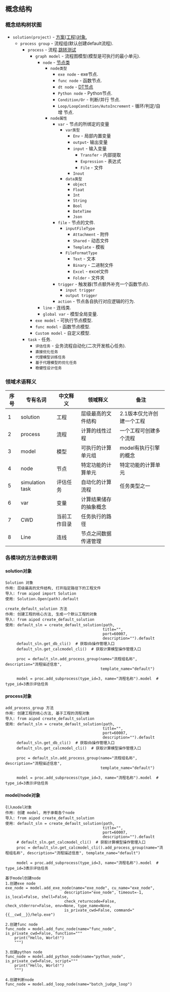 ## 概念结构
### 概念结构树状图
* `solution(project)` - [方案(工程)对象.](#_4)
    * `process group` - 流程组(默认创建default流程).
        * `process` - 流程.[跳转测试](#_3)
            * `graph model` - 流程图模型(模型是可执行的最小单元).
                * `node` - [节点类](http://localhost:8000/%E9%99%84%E5%BD%95/#doe)
                    * `node类型`
                        * `exe node` - exe节点.
                        * `func node` - 函数节点.
                        * `dt node` - [DT节点](http://127.0.0.1:8000/%E9%99%84%E5%BD%95/#getdoe_2)
                        * `Python node` - Python节点.
                        * `Condition/Or` - 判断/并行 节点.
                        * `Loop/LoopCondition/AutoIncrement` - 循环/判定/自增 节点.
                    * `node属性`
                        * `var` - 节点的所绑定的变量
                            * `var类型`
                                * `Env` - 局部内置变量
                                * `output`- 输出变量
                                * `input` - 输入变量
                                    * `Transfer` - 内部提取
                                    * `Expression` - 表达式
                                    * `File` - 文件
                                * `Inout`
                            * `data类型`
                                * `object`
                                * `Float`
                                * `Int`
                                * `String`
                                * `Bool`
                                * `DateTime`
                                * `Json`
                        * `file` - 节点的文件.
                            * `inputFileType`
                                * `Attachment` - 附件
                                * `Shared` - 动态文件
                                * `Template` - 模板
                            * `FileFormatType`
                                * `Text` - 文本
                                * `Binary` - 二进制文件
                                * `Excel` - excel文件
                                * `Folder` - 文件夹
                        * `trigger` - 触发器(节点额外补充一个函数节点).
                            * `input trigger`
                            * `output trigger`
                        * `action` - 节点各自执行对应逻辑的行为.
                * `line` - 连线类.
                * `global var` - 模型全局变量.
            * `exe model` - 可执行节点模型.
            * `func model` - 函数节点模型.
            * `Custom model` - 自定义模型.
        * `task` - 任务.
            * `评估任务` - 业务流程自动化(二次开发核心任务).
            * `直接优化任务`
            * `代理模型训练任务`
            * `基于代理模型的优化任务`
            * `稳健性设计任务`
  
### 领域术语释义
| 序号 | 专有名词 |中文释义|  领域释义 | 备注 |
| ------------ | ------------- | ------------ | ------------ | ------------ |
| 1 |solution|工程|层级最高的文件结构|2.1版本仅允许创建一个工程 |
| 2 |process|流程|计算的线性过程|一个工程可创建多个流程|
| 3 |model|模型|可执行的计算单元组|model有执行引擎的概念|
| 4 |node|节点|特定功能的计算单元|特定功能的计算单元 |
| 5 |simulation task|评估任务|自动化的计算流程|任务类型之一|
| 6 |var|变量|计算结果储存的抽象概念|
| 7 |CWD|当前工作目录|任务执行的路径|
| 8 |Line|连线|节点之间数据传递管理|

### 各模块的方法参数说明
#### solution对象
    Solution 对象
    作用: 层级最高的文件结构, 打开指定路径下的工程文件
    导入: from aipod import Solution
    使用: Solution.Open(path).default

    create_default_solution 方法
    作用: 创建工程的核心方法, 生成一个默认工程的对象
    导入: from aipod create_default_solution
    使用: default_sln = create_default_solution(path,
                                               title="",
                                               port=60007,
                                               description="").default
         default_sln.get_db_cli()  # 获取db操作管理入口
         default_sln.get_calcmodel_cli()  # 获取计算模型操作管理入口
         
         proc = default_sln.add_process_group(name="流程组名称", description="流程描述信息",
                                              template_name="default")
         
         model = proc.add_subprocess(type_id=3, name="流程名称").model  # type_id=3表示评估任务
         
#### process对象
    add_process_group 方法
    作用: 创建工程的核心方法, 基于工程的流程对象
    导入: from aipod create_default_solution
    使用: default_sln = create_default_solution(path,
                                               title="",
                                               port=60007,
                                               description="").default
         default_sln.get_db_cli()  # 获取db操作管理入口
         default_sln.get_calcmodel_cli()  # 获取计算模型操作管理入口
         
         proc = default_sln.add_process_group(name="流程组名称", description="流程描述信息",
                                              template_name="default")
         
         model = proc.add_subprocess(type_id=3, name="流程名称").model  # type_id=3表示评估任务
         
#### model/node对象
    引入model对象
    作用: 创建 model, 用于承载各个node
    导入: from aipod create_default_solution
    使用: default_sln = create_default_solution(path,
                                               title="",
                                               port=60007,
                                               description="").default
         # default_sln.get_calcmodel_cli()  # 获取计算模型操作管理入口
         proc = default_sln.get_calcmodel_cli().add_process_group(name="流程组名称", description="流程描述信息", template_name="default")
         
         model = proc.add_subprocess(type_id=3, name="流程名称").model  # type_id=3表示评估任务

    基于model创建node
    1.创建exe node
    exe_node = model.add_exe_node(name="exe_node", cu_name="exe_node",
                              description="exe_node", timeout=-1, is_local=False, shell=False,
                              check_returncode=False, check_stderror=False, env=None, type_name=None,
                              is_private_cwd=False, command="{{__cwd__}}/help.exe")

    2.创建func node
    func_node = model.add_func_node(name="func_node", is_private_cwd=False, function="""
        print("Hello, World!")
        """)

    3.创建python node
    func_node = model.add_python_node(name="python_node", is_private_cwd=False, script="""
        print("Hello, World!")
        """)

    4.创建判断node
    func_node = model.add_loop_node(name="batch_judge_loop")
